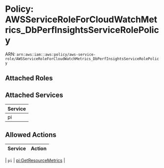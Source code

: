 # Policy: AWSServiceRoleForCloudWatchMetrics_DbPerfInsightsServiceRolePolicy

ARN: `arn:aws:iam::aws:policy/aws-service-role/AWSServiceRoleForCloudWatchMetrics_DbPerfInsightsServiceRolePolicy`

## Attached Roles

## Attached Services

| Service |
|---------|
| pi |

## Allowed Actions

| Service | Action |
|:-------:|--------|

| `pi` | [pi:GetResourceMetrics](../actions.md#pi:getresourcemetrics) |
